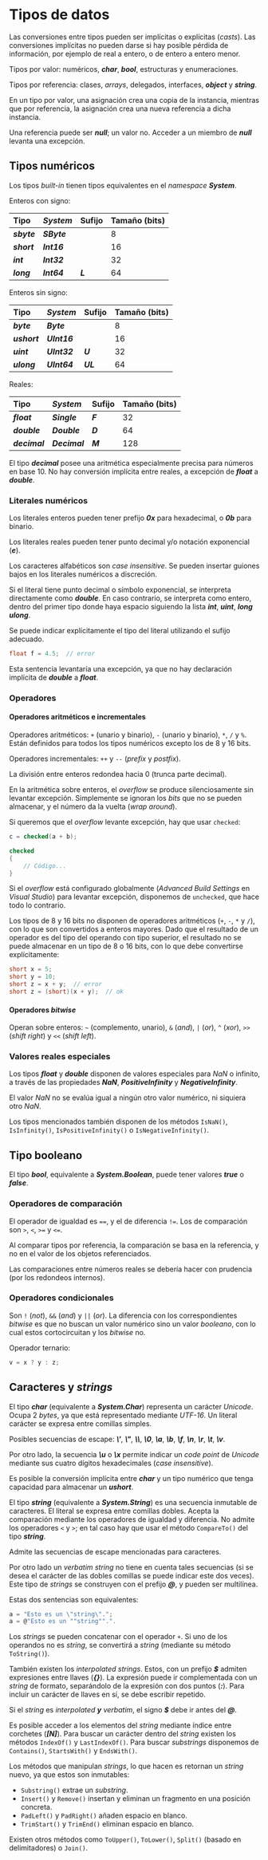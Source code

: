 # Tipos de datos

Las conversiones entre tipos pueden ser implícitas o explícitas (*casts*). Las conversiones implícitas no pueden darse si hay posible pérdida de información, por ejemplo de real a entero, o de entero a entero menor.

Tipos por valor: numéricos, ***char***, ***bool***, estructuras y enumeraciones.

Tipos por referencia: clases, *arrays*, delegados, interfaces, ***object*** y ***string***.

En un tipo por valor, una asignación crea una copia de la instancia, mientras que por referencia, la asignación crea una nueva referencia a dicha instancia.

Una referencia puede ser ***null***; un valor no. Acceder a un miembro de ***null*** levanta una excepción.

## Tipos numéricos

Los tipos *built-in* tienen tipos equivalentes en el *namespace* ***System***.

Enteros con signo:

| Tipo        | ***System*** | Sufijo  | Tamaño (bits) |
| :---------- | :----------- | :------ | :------------ |
| ***sbyte*** | ***SByte***  |         | 8             |
| ***short*** | ***Int16***  |         | 16            |
| ***int***   | ***Int32***  |         | 32            |
| ***long***  | ***Int64***  | ***L*** | 64            |

Enteros sin signo:

| Tipo         | ***System*** | Sufijo   | Tamaño (bits) |
| :----------- | :----------- | :------- | :------------ |
| ***byte***   | ***Byte***   |          | 8             |
| ***ushort*** | ***UInt16*** |          | 16            |
| ***uint***   | ***UInt32*** | ***U***  | 32            |
| ***ulong***  | ***UInt64*** | ***UL*** | 64            |

Reales:

| Tipo          | ***System***  | Sufijo  | Tamaño (bits) |
| :------------ | :------------ | :------ | :------------ |
| ***float***   | ***Single***  | ***F*** | 32            |
| ***double***  | ***Double***  | ***D*** | 64            |
| ***decimal*** | ***Decimal*** | ***M*** | 128           |

El tipo ***decimal*** posee una aritmética especialmente precisa para números en base 10. No hay conversión implícita entre reales, a excepción de ***float*** a ***double***.

### Literales numéricos

Los literales enteros pueden tener prefijo ***0x*** para hexadecimal, o ***0b*** para binario.

Los literales reales pueden tener punto decimal y/o notación exponencial (***e***).

Los caracteres alfabéticos son *case insensitive*. Se pueden insertar guiones bajos en los literales numéricos a discreción.

Si el literal tiene punto decimal o símbolo exponencial, se interpreta directamente como ***double***. En caso contrario, se interpreta como entero, dentro del primer tipo donde haya espacio siguiendo la lista ***int***, ***uint***, ***long*** ***ulong***.

Se puede indicar explícitamente el tipo del literal utilizando el sufijo adecuado.

```cs
float f = 4.5;  // error
```

Esta sentencia levantaría una excepción, ya que no hay declaración implícita de ***double*** a ***float***.

### Operadores

#### Operadores aritméticos e incrementales

Operadores aritméticos: `+` (unario y binario), `-` (unario y binario), `*`, `/` y `%`. Están definidos para todos los tipos numéricos excepto los de 8 y 16 bits.

Operadores incrementales: `++` y `--` (*prefix* y *postfix*).

La división entre enteros redondea hacia 0 (trunca parte decimal).

En la aritmética sobre enteros, el *overflow* se produce silenciosamente sin levantar excepción. Simplemente se ignoran los *bits* que no se pueden almacenar, y el número da la vuelta (*wrap around*).

Si queremos que el *overflow* levante excepción, hay que usar `checked`:

```cs
c = checked(a + b);

checked
{
    // Código...
}
```

Si el *overflow* está configurado globalmente (*Advanced Build Settings* en *Visual Studio*) para levantar excepción, disponemos de `unchecked`, que hace todo lo contrario.

Los tipos de 8 y 16 bits no disponen de operadores aritméticos (`+`, `-`, `*` y `/`), con lo que son convertidos a enteros mayores. Dado que el resultado de un operador es del tipo del operando con tipo superior, el resultado no se puede almacenar en un tipo de 8 o 16 bits, con lo que debe convertirse explícitamente:

```cs
short x = 5;
short y = 10;
short z = x + y;  // error
short z = (short)(x + y);  // ok
```

#### Operadores *bitwise*

Operan sobre enteros: `~` (complemento, unario), `&` (*and*), `|` (*or*), `^` (*xor*), `>>` (*shift right*) y `<<` (*shift left*).

### Valores reales especiales

Los tipos ***float*** y ***double*** disponen de valores especiales para *NaN* o infinito, a través de las propiedades ***NaN***, ***PositiveInfinity*** y ***NegativeInfinity***.

El valor *NaN* no se evalúa igual a ningún otro valor numérico, ni siquiera otro *NaN*.

Los tipos mencionados también disponen de los métodos `IsNaN()`, `IsInfinity()`, `IsPositiveInfinity()` o `IsNegativeInfinity()`.

## Tipo booleano

El tipo ***bool***, equivalente a ***System.Boolean***, puede tener valores ***true*** o ***false***.

### Operadores de comparación

El operador de igualdad es `==`, y el de diferencia `!=`. Los de comparación son `>`, `<`, `>=` y `<=`.

Al comparar tipos por referencia, la comparación se basa en la referencia, y no en el valor de los objetos referenciados.

Las comparaciones entre números reales se debería hacer con prudencia (por los redondeos internos).

### Operadores condicionales

Son `!` (*not*), `&&` (*and*) y `||` (*or*). La diferencia con los correspondientes *bitwise* es que no buscan un valor numérico sino un valor *booleano*, con lo cual estos cortocircuitan y los *bitwise* no.

Operador ternario:

```cs
v = x ? y : z;
```

## Caracteres y *strings*

El tipo ***char*** (equivalente a ***System.Char***) representa un carácter *Unicode*. Ocupa 2 *bytes*, ya que está representado mediante *UTF-16*. Un literal carácter se expresa entre comillas simples.

Posibles secuencias de escape: ***\\'***, ***\\"***, ***\\\\***, ***\\0***, ***\\a***, ***\\b***, ***\\f***, ***\\n***, ***\\r***, ***\\t***, ***\\v***.

Por otro lado, la secuencia ***\\u*** o ***\\x*** permite indicar un *code point* de *Unicode* mediante sus cuatro dígitos hexadecimales (*case insensitive*).

Es posible la conversión implícita entre ***char*** y un tipo numérico que tenga capacidad para almacenar un ***ushort***.

El tipo ***string*** (equivalente a ***System.String***) es una secuencia inmutable de caracteres. El literal se expresa entre comillas dobles. Acepta la comparación mediante los operadores de igualdad y diferencia. No admite los operadores `<` y `>`; en tal caso hay que usar el método `CompareTo()` del tipo ***string***.

Admite las secuencias de escape mencionadas para caracteres.

Por otro lado un *verbatim string* no tiene en cuenta tales secuencias (si se desea el carácter de las dobles comillas se puede indicar este dos veces). Este tipo de *strings* se construyen con el prefijo ***@***, y pueden ser multilínea.

Estas dos sentencias son equivalentes:

```cs
a = "Esto es un \"string\".";
a = @"Esto es un ""string"".".
```

Los *strings* se pueden concatenar con el operador `+`. Si uno de los operandos no es *string*, se convertirá a *string* (mediante su método `ToString()`).

También existen los *interpolated strings*. Estos, con un prefijo ***\$*** admiten expresiones entre llaves (***{}***). La expresión puede ir complementada con un *string* de formato, separándolo de la expresión con dos puntos (***:***). Para incluir un carácter de llaves en sí, se debe escribir repetido.

Si el *string* es *interpolated* ***y*** *verbatim*, el signo ***\$*** debe ir antes del ***@***.

Es posible acceder a los elementos del *string* mediante índice entre corchetes (***[N]***). Para buscar un carácter dentro del *string* existen los métodos `IndexOf()` y `LastIndexOf()`. Para buscar *substrings* disponemos de `Contains()`, `StartsWith()` y `EndsWith()`.

Los métodos que manipulan *strings*, lo que hacen es retornan un *string* nuevo, ya que estos son inmutables:

- `Substring()` extrae un *substring*.
- `Insert()` y `Remove()` insertan y eliminan un fragmento en una posición concreta.
- `PadLeft()` y `PadRight()` añaden espacio en blanco.
- `TrimStart()` y `TrimEnd()` eliminan espacio en blanco.

Existen otros métodos como `ToUpper()`, `ToLower()`, `Split()` (basado en delimitadores) o `Join()`.

